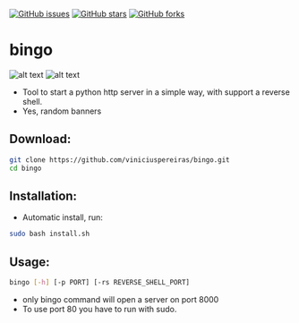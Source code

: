 [![GitHub issues](https://img.shields.io/github/issues/viniciuspereiras/bingo)](https://github.com/viniciuspereiras/bingo/issues)
[![GitHub stars](https://img.shields.io/github/stars/viniciuspereiras/bingo)](https://github.com/viniciuspereiras/bingo/stargazers)
[![GitHub forks](https://img.shields.io/github/forks/viniciuspereiras/bingo)](https://github.com/viniciuspereiras/bingo/network)


# bingo
![alt text](https://github.com/viniciuspereiras/bingo/blob/main/banner1.png)
![alt text](https://github.com/viniciuspereiras/bingo/blob/main/banner2.png)

- Tool to start a python http server in a simple way, with support a reverse shell.
- Yes, random banners
## Download:
```bash
git clone https://github.com/viniciuspereiras/bingo.git
cd bingo
```
## Installation:
- Automatic install, run:
```bash
sudo bash install.sh
```

## Usage:
```bash
bingo [-h] [-p PORT] [-rs REVERSE_SHELL_PORT]
```
- only bingo command will open a server on port 8000
- To use port 80 you have to run with sudo.
